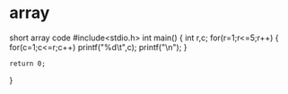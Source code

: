# array
short array code
#include<stdio.h>
int main()
{
    int r,c;
    for(r=1;r<=5;r++)
    {
        for(c=1;c<=r;c++)
        printf("%d\t",c);
        printf("\n");
    }

    return 0;
}
